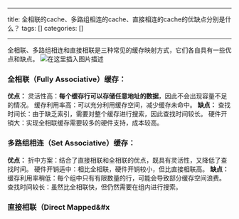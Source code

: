 
--- 
title:  全相联的cache、多路组相连的cache、直接相连的cache的优缺点分别是什么？ 
tags: []
categories: [] 

---
全相联、多路组相连和直接相联是三种常见的缓存映射方式，它们各自具有一些优点和缺点。 <img src="https://img-blog.csdnimg.cn/direct/562791c6955c4e588df97932b7d849ac.png" alt="在这里插入图片描述">

### 全相联（Fully Associative）缓存：

**优点：** 灵活性高：**每个缓存行可以存储任意地址的数据**，因此不会出现容量不足的情况。 缓存利用率高：可以充分利用缓存空间，减少缓存未命中。 **缺点：** 查找时间长：由于缺乏索引，需要对整个缓存进行搜索，因此查找时间较长。 硬件开销大：实现全相联缓存需要较多的硬件支持，成本较高。

### 多路组相连（Set Associative）缓存：

**优点：** 折中方案：结合了直接相联和全相联的优点，既具有灵活性，又降低了查找时间。 硬件开销适中：相比全相联，硬件开销较小，但比直接相联高。 **缺点：** 缓存利用率稍低：每个组中只有有限数量的行，可能会导致部分缓存空间浪费。 查找时间较长：虽然比全相联快，但仍然需要在组内进行搜索。

### 直接相联（Direct Mapped&amp;#x
